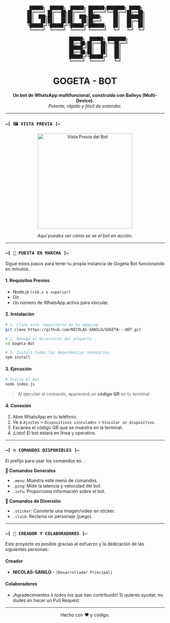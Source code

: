 <div align="center">

```
  ██████╗  ██████╗  ██████╗ ███████╗████████╗ █████╗ 
 ██╔════╝ ██╔═══██╗██╔════╝ ██╔════╝╚══██╔══╝██╔══██╗
 ██║  ███╗██║   ██║██║  ███╗█████╗     ██║   ███████║
 ██║   ██║██║   ██║██║   ██║██╔══╝     ██║   ██╔══██║
 ╚██████╔╝╚██████╔╝╚██████╔╝███████╗   ██║   ██║  ██║
  ╚═════╝  ╚═════╝  ╚═════╝ ╚══════╝   ╚═╝   ╚═╝  ╚═╝
                                                   
            ██████╗  ██████╗ ████████╗
            ██╔══██╗██╔═══██╗╚══██╔══╝
            ██████╔╝██║   ██║   ██║   
            ██╔══██╗██║   ██║   ██║   
            ██████╔╝╚██████╔╝   ██║   
            ╚═════╝  ╚═════╝    ╚═╝   
```
<h1 align="center">GOGETA - BOT</h1>

<p align="center">
  <b>Un bot de WhatsApp multifuncional, construido con Baileys (Multi-Device).</b>
  <br>
  <i>Potente, rápido y fácil de extender.</i>
</p>

</div>

---

### `—[ 🖼️ VISTA PREVIA ]—`

<div align="center">
  <!-- Reemplaza la URL de abajo con el enlace a tu imagen -->
  <img src="https://i.postimg.cc/xCz6TTbZ/Polish-20250807-144544105.jpg" alt="Vista Previa del Bot" width="300"/>
  <p><i>Aquí puedes ver cómo se ve el bot en acción.</i></p>
</div>


---

### `—[ 🚀 PUESTA EN MARCHA ]—`

Sigue estos pasos para tener tu propia instancia de Gogeta Bot funcionando en minutos.

#### **1. Requisitos Previos**
- Node.js `(v16.x o superior)`
- Git
- Un número de WhatsApp activo para vincular.

#### **2. Instalación**

```bash
# 1. Clona este repositorio en tu máquina
git clone https://github.com/NICOLAS-SANILO/GOGETA---BOT.git

# 2. Navega al directorio del proyecto
cd Gogeta-Bot

# 3. Instala todas las dependencias necesarias
npm install
```

#### **3. Ejecución**

```bash
# Inicia el bot
node index.js
```
> Al ejecutar el comando, aparecerá un **código QR** en tu terminal.

#### **4. Conexión**
1.  Abre WhatsApp en tu teléfono.
2.  Ve a `Ajustes` > `Dispositivos vinculados` > `Vincular un dispositivo`.
3.  Escanea el código QR que se muestra en la terminal.
4.  ¡Listo! El bot estará en línea y operativo.

---

### `—[ ⚙️ COMANDOS DISPONIBLES ]—`

El prefijo para usar los comandos es: `.`

**🤖 Comandos Generales**
- `.menu`: Muestra este menú de comandos.
- `.ping`: Mide la latencia y velocidad del bot.
- `.info`: Proporciona información sobre el bot.

**🎉 Comandos de Diversión**
- `.sticker`: Convierte una imagen/video en sticker.
- `.claim`: Reclama un personaje (juego).

---

### `—[ 👥 CREADOR Y COLABORADORES ]—`

Este proyecto es posible gracias al esfuerzo y la dedicación de las siguientes personas:

#### **Creador**
- **NICOLAS-SANILO** - `[Desarrollador Principal]`

#### **Colaboradores**
- ¡Agradecimientos a todos los que han contribuido! Si quieres ayudar, no dudes en hacer un Pull Request.

---

<div align="center">
  <p>Hecho con ❤️ y código.</p>
</div>
